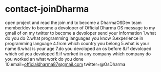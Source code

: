 # contact-joinDharma
open project and read the join.md to become a DharmaOSDev team member/dev
to become a devoloper of Official Dharma OS message to my gmail of on my twitter 
to become a devoloper send your information
1.what do you do
2.what programming languages you know 
3.experience in programming language 
4.from which country you belong 
5.what is your name 
6.what is your age
7.do you devoloped an os before 
8.if devoloped which od you devoloped 
9.if worked in any company which company do you worked an what work do you done 
10.email=officialdharma87@gmail.com twitter=@OsDharma
